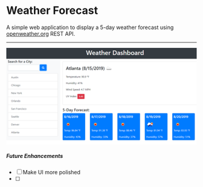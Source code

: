 # Weather Forecast


A simple web application to display a 5-day weather forecast using [openweather.org](https://openweathermap.org/) REST API.

 ---

 ![Search Weather](DashboardDemo.png)

 ##### Future Enhancements
- [ ]  Make UI more polished
- [ ]  
